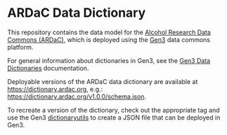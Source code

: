 # ARDaC Data Dictionary
This repository contains the data model for the [Alcohol Research Data Commons (ARDaC)](https://ardac.org/), which is deployed using the [Gen3](https://gen3.org) data commons platform.

For general information about dictionaries in Gen3, see the [Gen3 Data Dictionaries](https://gen3.org/resources/user/dictionary/) documentation.

Deployable versions of the ARDaC data dictionary are available at https://dictionary.ardac.org, e.g.: https://dictionary.ardac.org/v1.0.0/schema.json.

To recreate a version of the dictionary, check out the appropriate tag and use the Gen3 [dictionaryutils](https://github.com/uc-cdis/dictionaryutils) to create a JSON file that can be deployed in Gen3.


